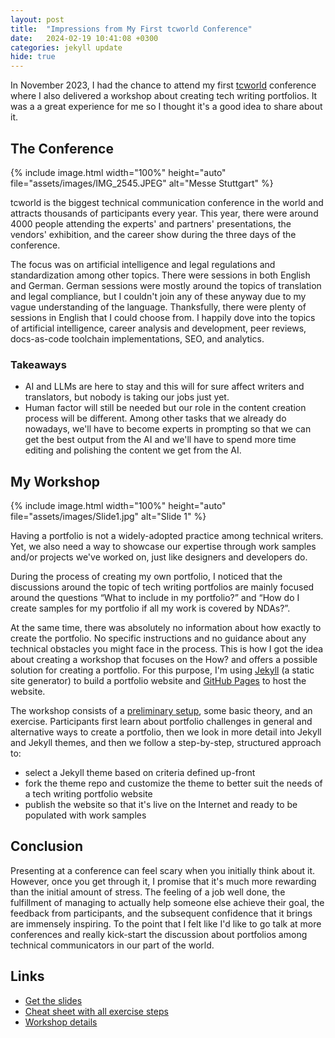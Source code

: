 ```yaml
---
layout: post
title:  "Impressions from My First tcworld Conference"
date:   2024-02-19 10:41:08 +0300
categories: jekyll update
hide: true
---
```


In November 2023, I had the chance to attend my first [tcworld](https://tcworldconference.tekom.de/) conference where I also delivered a workshop about creating tech writing portfolios. It was a a great experience for me so I thought it's a good idea to share about it.

## The Conference


{% include image.html width="100%" height="auto" file="assets/images/IMG_2545.JPEG" alt="Messe Stuttgart" %}


tcworld is the biggest technical communication conference in the world and attracts thousands of participants every year. This year, there were around 4000 people attending the experts' and partners' presentations, the vendors' exhibition, and the career show during the three days of the conference. 

The focus was on artificial intelligence and legal regulations and standardization among other topics. There were sessions in both English and German. German sessions were mostly around the topics of translation and legal compliance, but I couldn't join any of these anyway due to my vague understanding of the language. Thanksfully, there were plenty of sessions in English that I could choose from. I happily dove into the topics of artificial intelligence, career analysis and development, peer reviews, docs-as-code toolchain implementations, SEO, and analytics.

### Takeaways
- AI and LLMs are here to stay and this will for sure affect writers and translators, but nobody is taking our jobs just yet.
- Human factor will still be needed but our role in the content creation process will be different. Among other tasks that we already do nowadays, we'll have to become experts in prompting so that we can get the best output from the AI and we'll have to spend more time editing and polishing the content we get from the AI.

## My Workshop


{% include image.html width="100%" height="auto" file="assets/images/Slide1.jpg" alt="Slide 1" %}


Having a portfolio is not a widely-adopted practice among technical writers. Yet, we also need a way to showcase our expertise through work samples and/or projects we've worked on, just like designers and developers do. 

During the process of creating my own portfolio, I noticed that the discussions around the topic of tech writing portfolios are mainly focused around the questions “What to include in my portfolio?” and “How do I create samples for my portfolio if all my work is covered by NDAs?”. 

At the same time, there was absolutely no information about how exactly to create the portfolio. No specific instructions and no guidance about any technical obstacles you might face in the process. This is how I got the idea about creating a workshop that focuses on the How? and offers a possible solution for creating a portfolio. For this purpose, I'm using [Jekyll](https://jekyllrb.com/) (a static site generator) to build a portfolio website and [GitHub Pages](https://pages.github.com/) to host the website.

The workshop consists of a [preliminary setup](https://slavipande.github.io/Workshop-TechWritingPortfolio/blog/tcworldworkshop-preliminary-setup), some basic theory, and an exercise. Participants first learn about portfolio challenges in general and alternative ways to create a portfolio, then we look in more detail into Jekyll and Jekyll themes, and then we follow a step-by-step, structured approach to:

- select a Jekyll theme based on criteria defined up-front
- fork the theme repo and customize the theme  to better suit the needs of a tech writing portfolio website
- publish the website so that it's live on the Internet and ready to be populated with work samples

## Conclusion

Presenting at a conference can feel scary when you initially think about it. However, once you get through it, I promise that it's much more rewarding than the initial amount of stress. The feeling of a job well done, the fulfillment of managing to actually help someone else achieve their goal, the feedback from participants, and the subsequent confidence that it brings are immensely inspiring. To the point that I felt like I'd like to go talk at more conferences and really kick-start the discussion about portfolios among technical communicators in our part of the world.

## Links

- [Get the slides](https://slavipande.github.io/Workshop-TechWritingPortfolio/assets/docs/Creating-a-Tech-Writing-Portfolio-With-Docs-As-Code-Tooling.pdf)
- [Cheat sheet with all exercise steps](https://slavipande.github.io/Workshop-TechWritingPortfolio/exercise-cheat-sheet)
- [Workshop details](https://tcworldconference.tekom.de/conference-program/detail/creating-a-tech-writing-portfolio-with-docs-as-code-tooling-1#1103)

<!--
<div class="row">
    <div class="4u 12u$(mobile)">
      <div class="item">
        <a href="https://slavipande.github.io/Workshop-TechWritingPortfolio/assets/docs/Creating-a-Tech-Writing-Portfolio-With-Docs-As-Code-Tooling.pdf" class="image fit"><img src="{{ 'assets/images/Slide1.jpg' | relative_url }}" alt="Get the slides" />
          <div class="overlay">
            <h3>Get the slides</h3>
          </div>
        </a>
      </div>
    </div>
    <div class="4u 12u$(mobile)">
      <div class="item">
        <a href="https://slavipande.github.io/Workshop-TechWritingPortfolio/exercise-cheat-sheet" class="image fit"><img src="{{ 'assets/images/cheat-sheet.png' | relative_url }}" alt="Cheat sheet with all exercise steps" />
          <div class="overlay">
            <h3>Cheat sheet with all exercise steps</h3>
          </div>
        </a>
      </div>
    </div>
    <div class="4u 12u$(mobile)">
      <div class="item">
        <a href="https://tcworldconference.tekom.de/conference-program/detail/creating-a-tech-writing-portfolio-with-docs-as-code-tooling-1#1103" class="image fit"><img src="{{ 'assets/images/workshop-details.png' | relative_url }}" alt="Workshop details" />
          <div class="overlay">
            <h3>Workshop details</h3>
          </div>
        </a>
      </div>
    </div>
</div>

-->

